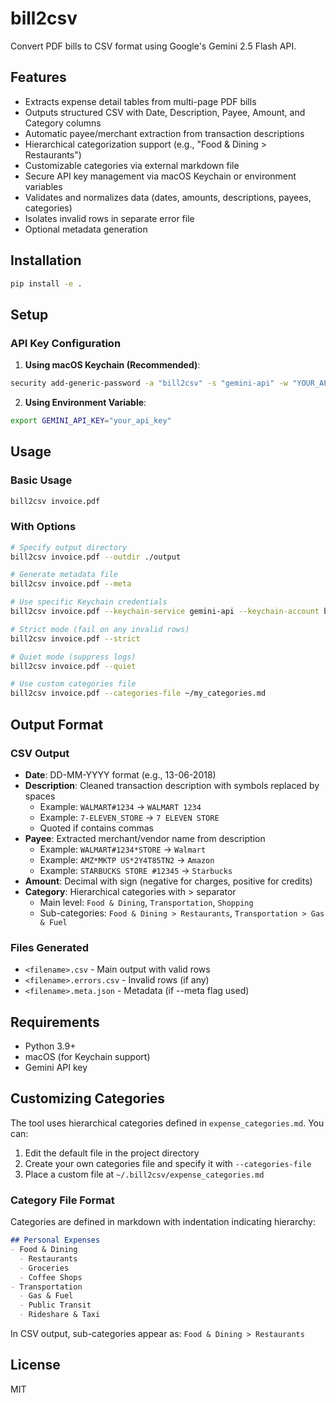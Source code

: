 # bill2csv

Convert PDF bills to CSV format using Google's Gemini 2.5 Flash API.

## Features

- Extracts expense detail tables from multi-page PDF bills
- Outputs structured CSV with Date, Description, Payee, Amount, and Category columns
- Automatic payee/merchant extraction from transaction descriptions
- Hierarchical categorization support (e.g., "Food & Dining > Restaurants")
- Customizable categories via external markdown file
- Secure API key management via macOS Keychain or environment variables
- Validates and normalizes data (dates, amounts, descriptions, payees, categories)
- Isolates invalid rows in separate error file
- Optional metadata generation

## Installation

```bash
pip install -e .
```

## Setup

### API Key Configuration

1. **Using macOS Keychain (Recommended)**:
```bash
security add-generic-password -a "bill2csv" -s "gemini-api" -w "YOUR_API_KEY" -U
```

2. **Using Environment Variable**:
```bash
export GEMINI_API_KEY="your_api_key"
```

## Usage

### Basic Usage
```bash
bill2csv invoice.pdf
```

### With Options
```bash
# Specify output directory
bill2csv invoice.pdf --outdir ./output

# Generate metadata file
bill2csv invoice.pdf --meta

# Use specific Keychain credentials
bill2csv invoice.pdf --keychain-service gemini-api --keychain-account bill2csv

# Strict mode (fail on any invalid rows)
bill2csv invoice.pdf --strict

# Quiet mode (suppress logs)
bill2csv invoice.pdf --quiet

# Use custom categories file
bill2csv invoice.pdf --categories-file ~/my_categories.md
```

## Output Format

### CSV Output
- **Date**: DD-MM-YYYY format (e.g., 13-06-2018)
- **Description**: Cleaned transaction description with symbols replaced by spaces
  - Example: `WALMART#1234` → `WALMART 1234`
  - Example: `7-ELEVEN_STORE` → `7 ELEVEN STORE`
  - Quoted if contains commas
- **Payee**: Extracted merchant/vendor name from description
  - Example: `WALMART#1234*STORE` → `Walmart`
  - Example: `AMZ*MKTP US*2Y4T85TN2` → `Amazon`
  - Example: `STARBUCKS STORE #12345` → `Starbucks`
- **Amount**: Decimal with sign (negative for charges, positive for credits)
- **Category**: Hierarchical categories with > separator
  - Main level: `Food & Dining`, `Transportation`, `Shopping`
  - Sub-categories: `Food & Dining > Restaurants`, `Transportation > Gas & Fuel`

### Files Generated
- `<filename>.csv` - Main output with valid rows
- `<filename>.errors.csv` - Invalid rows (if any)
- `<filename>.meta.json` - Metadata (if --meta flag used)

## Requirements

- Python 3.9+
- macOS (for Keychain support)
- Gemini API key

## Customizing Categories

The tool uses hierarchical categories defined in `expense_categories.md`. You can:

1. Edit the default file in the project directory
2. Create your own categories file and specify it with `--categories-file`
3. Place a custom file at `~/.bill2csv/expense_categories.md`

### Category File Format

Categories are defined in markdown with indentation indicating hierarchy:

```markdown
## Personal Expenses
- Food & Dining
  - Restaurants
  - Groceries
  - Coffee Shops
- Transportation
  - Gas & Fuel
  - Public Transit
  - Rideshare & Taxi
```

In CSV output, sub-categories appear as: `Food & Dining > Restaurants`

## License

MIT